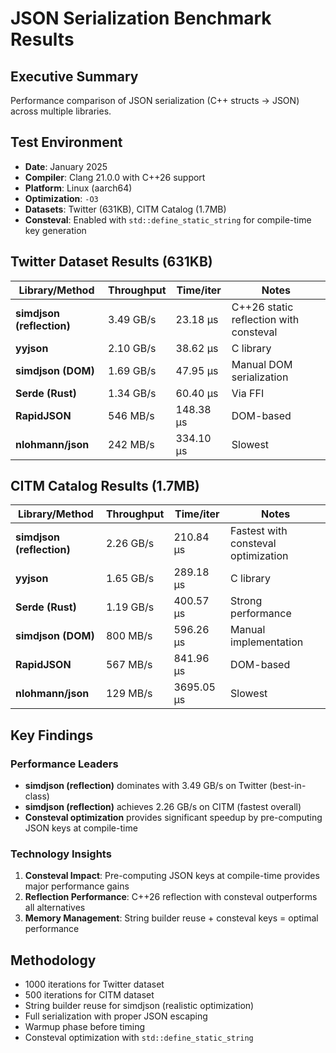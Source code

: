 # JSON Serialization Benchmark Results

## Executive Summary
Performance comparison of JSON serialization (C++ structs → JSON) across multiple libraries.

## Test Environment
- **Date**: January 2025
- **Compiler**: Clang 21.0.0 with C++26 support
- **Platform**: Linux (aarch64)
- **Optimization**: `-O3`
- **Datasets**: Twitter (631KB), CITM Catalog (1.7MB)
- **Consteval**: Enabled with `std::define_static_string` for compile-time key generation

## Twitter Dataset Results (631KB)

| Library/Method | Throughput | Time/iter | Notes |
|----------------|------------|-----------|-------|
| **simdjson (reflection)** | 3.49 GB/s | 23.18 μs | C++26 static reflection with consteval |
| **yyjson** | 2.10 GB/s | 38.62 μs | C library |
| **simdjson (DOM)** | 1.69 GB/s | 47.95 μs | Manual DOM serialization |
| **Serde (Rust)** | 1.34 GB/s | 60.40 μs | Via FFI |
| **RapidJSON** | 546 MB/s | 148.38 μs | DOM-based |
| **nlohmann/json** | 242 MB/s | 334.10 μs | Slowest |

## CITM Catalog Results (1.7MB)

| Library/Method | Throughput | Time/iter | Notes |
|----------------|------------|-----------|-------|
| **simdjson (reflection)** | 2.26 GB/s | 210.84 μs | Fastest with consteval optimization |
| **yyjson** | 1.65 GB/s | 289.18 μs | C library |
| **Serde (Rust)** | 1.19 GB/s | 400.57 μs | Strong performance |
| **simdjson (DOM)** | 800 MB/s | 596.26 μs | Manual implementation |
| **RapidJSON** | 567 MB/s | 841.96 μs | DOM-based |
| **nlohmann/json** | 129 MB/s | 3695.05 μs | Slowest |

## Key Findings

### Performance Leaders
- **simdjson (reflection)** dominates with 3.49 GB/s on Twitter (best-in-class)
- **simdjson (reflection)** achieves 2.26 GB/s on CITM (fastest overall)
- **Consteval optimization** provides significant speedup by pre-computing JSON keys at compile-time

### Technology Insights
1. **Consteval Impact**: Pre-computing JSON keys at compile-time provides major performance gains
2. **Reflection Performance**: C++26 reflection with consteval outperforms all alternatives
3. **Memory Management**: String builder reuse + consteval keys = optimal performance

## Methodology
- 1000 iterations for Twitter dataset
- 500 iterations for CITM dataset
- String builder reuse for simdjson (realistic optimization)
- Full serialization with proper JSON escaping
- Warmup phase before timing
- Consteval optimization with `std::define_static_string`